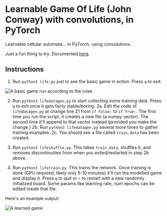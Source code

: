 # Learnable Game Of Life (John Conway) with convolutions, in PyTorch

Learnable cellular automata... in PyTorch, using convolutions.

Just a fun thing to try. Documented [here](https://medium.com/@tomgrek/evolving-game-of-life-neural-networks-chaos-and-complexity-94b509bc7aa8).

## Instructions

1. Run `python3 life.py` just to see the basic game in action. Press `q` to exit.

![A basic game run according to the rules](https://user-images.githubusercontent.com/2245347/73218271-7f575980-410e-11ea-9807-dc25a222e5e3.gif)

2. Run `python3 lifedatagen.py` to start collecting some training data. Press `q` to exit once it gets fairly stable/boring.
2a. Edit the code of `lifedatagen.py` at change line 21 from `if False:` to `if True:`. The first time you run the script,
it creates a new file (a numpy vector). The second time it'll append to that vector instead (provided you make the change.)
2b. Run `python3 lifedatagen.py` several more times to gather training examples.
2c. You should see a file called `train.data` has been created.

3. Run `python3 lifeshuffle.py`. This takes `train.data`, shuffles it, and removes discontinuities from when you exited/restarted in step 2b above.

4. Run `python3 lifetrain.py`. This trains the network. Once training is done (GPU required, likely only 5-10 minutes) it'll run the modelled game and display it. Press `q` to quit or `r` to restart with a new randomly initialized board. Some params like learning rate, num epochs can be edited inside that file.

Here's an example output:

![A learned game](https://user-images.githubusercontent.com/2245347/73218288-8e3e0c00-410e-11ea-8bdc-49eef2b91d8e.gif)
